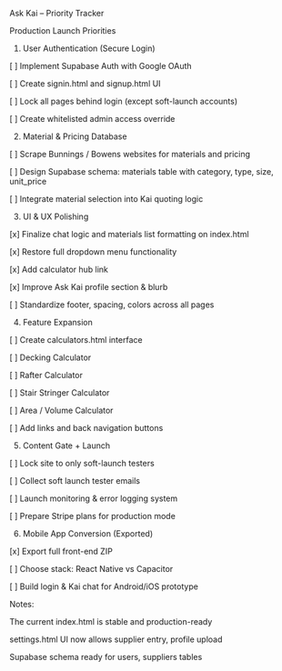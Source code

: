 Ask Kai – Priority Tracker

Production Launch Priorities

1. User Authentication (Secure Login)

[ ] Implement Supabase Auth with Google OAuth

[ ] Create signin.html and signup.html UI

[ ] Lock all pages behind login (except soft-launch accounts)

[ ] Create whitelisted admin access override


2. Material & Pricing Database

[ ] Scrape Bunnings / Bowens websites for materials and pricing

[ ] Design Supabase schema: materials table with category, type, size, unit_price

[ ] Integrate material selection into Kai quoting logic


3. UI & UX Polishing

[x] Finalize chat logic and materials list formatting on index.html

[x] Restore full dropdown menu functionality

[x] Add calculator hub link

[x] Improve Ask Kai profile section & blurb

[ ] Standardize footer, spacing, colors across all pages


4. Feature Expansion

[ ] Create calculators.html interface

[ ] Decking Calculator

[ ] Rafter Calculator

[ ] Stair Stringer Calculator

[ ] Area / Volume Calculator


[ ] Add links and back navigation buttons


5. Content Gate + Launch

[ ] Lock site to only soft-launch testers

[ ] Collect soft launch tester emails

[ ] Launch monitoring & error logging system

[ ] Prepare Stripe plans for production mode


6. Mobile App Conversion (Exported)

[x] Export full front-end ZIP

[ ] Choose stack: React Native vs Capacitor

[ ] Build login & Kai chat for Android/iOS prototype


Notes:

The current index.html is stable and production-ready

settings.html UI now allows supplier entry, profile upload

Supabase schema ready for users, suppliers tables

